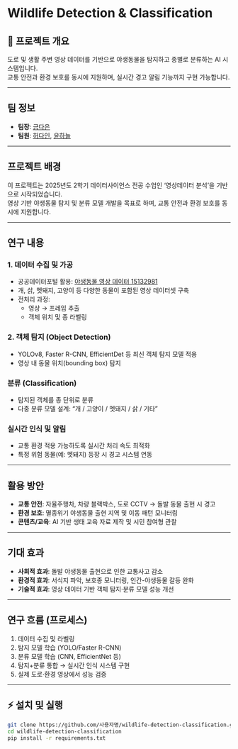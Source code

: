 # Wildlife Detection & Classification

## 📌 프로젝트 개요
도로 및 생활 주변 영상 데이터를 기반으로 야생동물을 탐지하고 종별로 분류하는 AI 시스템입니다.  
교통 안전과 환경 보호를 동시에 지원하며, 실시간 경고 알림 기능까지 구현 가능합니다.

---

## 팀 정보
- **팀장**: [금다은](https://github.com/kde-devs)
- **팀원**: [허다인](https://github.com/dainheo), [윤하늘](https://github.com/gksmfoi)

---

## 프로젝트 배경
이 프로젝트는 2025년도 2학기 데이터사이언스 전공 수업인 ‘영상데이터 분석’을 기반으로 시작되었습니다.  
영상 기반 야생동물 탐지 및 분류 모델 개발을 목표로 하며, 교통 안전과 환경 보호를 동시에 지원합니다.

---

## 연구 내용

### 1. 데이터 수집 및 가공
- 공공데이터포털 활용: [야생동물 영상 데이터 15132981](https://www.data.go.kr/data/15132981)  
- 개, 삵, 멧돼지, 고양이 등 다양한 동물이 포함된 영상 데이터셋 구축  
- 전처리 과정:
  - 영상 → 프레임 추출
  - 객체 위치 및 종 라벨링

### 2. 객체 탐지 (Object Detection)
- YOLOv8, Faster R-CNN, EfficientDet 등 최신 객체 탐지 모델 적용  
- 영상 내 동물 위치(bounding box) 탐지

### 분류 (Classification)
- 탐지된 객체를 종 단위로 분류  
- 다중 분류 모델 설계: “개 / 고양이 / 멧돼지 / 삵 / 기타”

### 실시간 인식 및 알림
- 교통 환경 적용 가능하도록 실시간 처리 속도 최적화  
- 특정 위험 동물(예: 멧돼지) 등장 시 경고 시스템 연동

---

## 활용 방안
- **교통 안전**: 자율주행차, 차량 블랙박스, 도로 CCTV → 돌발 동물 출현 시 경고  
- **환경 보호**: 멸종위기 야생동물 출현 지역 및 이동 패턴 모니터링  
- **콘텐츠/교육**: AI 기반 생태 교육 자료 제작 및 시민 참여형 관찰

---

## 기대 효과
- **사회적 효과**: 돌발 야생동물 출현으로 인한 교통사고 감소  
- **환경적 효과**: 서식지 파악, 보호종 모니터링, 인간-야생동물 갈등 완화  
- **기술적 효과**: 영상 데이터 기반 객체 탐지·분류 모델 성능 개선

---

## 연구 흐름 (프로세스)
1. 데이터 수집 및 라벨링  
2. 탐지 모델 학습 (YOLO/Faster R-CNN)  
3. 분류 모델 학습 (CNN, EfficientNet 등)  
4. 탐지+분류 통합 → 실시간 인식 시스템 구현  
5. 실제 도로·환경 영상에서 성능 검증

---

## ⚡ 설치 및 실행
```bash
git clone https://github.com/사용자명/wildlife-detection-classification.git
cd wildlife-detection-classification
pip install -r requirements.txt

